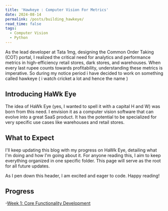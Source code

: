 ```yaml
---
title: 'Hawkeye : Computer Vision For Metrics'
date: 2024-08-14
permalink: /posts/building_hawkeye/
read_time: false
tags:
  - Computer Vision
  - Python
---
```


As the lead developer at Tata 1mg, designing the Common Order Taking (COT) portal, I realized the critical need for analytics and performance metrics in high-efficiency retail stores, dark stores, and warehouses. When every last rupee counts towards profitability, understanding these metrics is imperative. So during my notice period i have decided to work on something called hawkeye ( i watch cricket a lot and hence the name )

## Introducing HaWk Eye

The idea of HaWk Eye (yes, I wanted to spell it with a capital H and W) was born from this need. I envision it as a computer vision software that can evolve into a great SaaS product. It has the potential to be specialized for very specific use cases like warehouses and retail stores.

## What to Expect

I'll keep updating this blog with my progress on HaWk Eye, detailing what I'm doing and how I'm going about it. For anyone reading this, I aim to keep everything organized in one specific folder. This page will serve as the root for all future updates.

As I pen down this header, I am excited and eager to code. Happy reading!

## Progress
-[Week 1: Core Functionality Development](../building_hawkeye/week1)